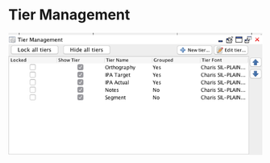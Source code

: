 # Tier Management

![../images/EditorView_TierManagement.png](../images/EditorView_TierManagement.png)
